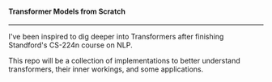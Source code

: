 #### Transformer Models from Scratch
 

---
I've been inspired to dig deeper into Transformers after finishing Standford's CS-224n course on NLP. 

This repo will be a collection of implementations to better understand transformers, their inner workings, and some applications.


